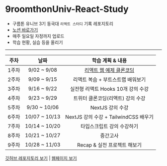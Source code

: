 # 9roomthonUniv-React-Study

- 구름톤 유니브 3기 동국대 `리액트 스터디` 기록 레포지토리
- [노션 바로가기](https://paper-duckling-917.notion.site/7ee22ae1db5b4af4803a7f3b01dd6c57)
- 매주 일요일 자정까지 업로드
- 학습 현황, 실습 등을 올리기

<hr>

주차 | 날짜 | 학습 계획 & 내용
|:---:|:---:|:--:|
1주차 | 9/02 ~ 9/08 | [리액트 웹 예제 클론코딩](https://karpitony.github.io/9roomthonUniv-React-Study/week01)
2주차 | 9/09 ~ 9/15 | 리액트 복습 + 부트스트랩 배워보기
3주차 | 9/16 ~ 9/22 | 실전형 리액트 Hooks 10개 강의 수강 
4주차 | 9/23 ~ 9/29 | 트위터 클론코딩(리액트) 강의 수강
5주차 | 9/30 ~ 10/06 | NextJS 강의 수강
6주차 | 10/07 ~ 10/13 | NextJS 강의 수강 + TailwindCSS 배우기
7주차 | 10/14 ~ 10/20 | 타입스크립트 강의 수강하기
8주차 | 10/21 ~ 10/27 | 중간고사
9주차 | 10/28 ~ 11/03 | Recap & 실전 프로젝트 해보기


<a href="https://github.com/karpitony/9roomthonUniv-React-Study">깃허브 레포지토리 보기</a> | <a href="https://karpitony.github.io/9roomthonUniv-React-Study/">웹페이지 보기</a>
